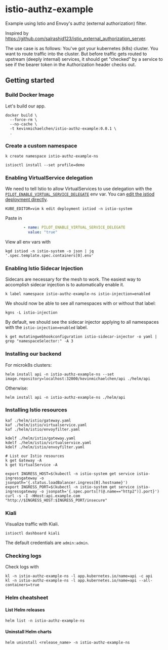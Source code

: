 # istio-authz-example
Example using Istio and Envoy's authz (external authorization) filter.

Inspired by https://github.com/salrashid123/istio_external_authorization_server.

The use case is as follows:
You've got your kubernetes (k8s) cluster.
You want to route traffic into the cluster.
But before traffic gets routed to upstream (deeply internal) services,
it should get "checked" by a service to see if the bearer token in the 
Authorization header checks out.

## Getting started
### Build Docker Image
Let's build our app.

```
docker build \
  --force-rm \
  --no-cache \
  -t kevinmichaelchen/istio-authz-example:0.0.1 \
  .
```

### Create a custom namespace
```
k create namespace istio-authz-example-ns

istioctl install --set profile=demo
```

### Enabling VirtualService delegation
We need to tell Istio to allow VirtualServices to use delegation with the [`PILOT_ENABLE_VIRTUAL_SERVICE_DELEGATE`](https://istio.io/latest/docs/reference/commands/pilot-agent/#envvars) env var.
You can [edit the istiod deployment directly](https://discuss.istio.io/t/try-to-create-a-delegate-virtual-service-but-got-error-configuration-invalid-virtual-service-must-have-at-least-one-host/7133/4).
```
KUBE_EDITOR=vim k edit deployment istiod -n istio-system
```
Paste in
```yaml
        - name: PILOT_ENABLE_VIRTUAL_SERVICE_DELEGATE
          value: "true"
```
View all env vars with
```
kgd istiod -n istio-system -o json | jq '.spec.template.spec.containers[0].env'
```

### Enabling Istio Sidecar Injection
Sidecars are necessary for the mesh to work.
The easiest way to accomplish sidecar injection is to automatically enable it.
```
k label namespace istio-authz-example-ns istio-injection=enabled
```

We should now be able to see all namespaces with or without that label:
```
kgns -L istio-injection
```

By default, we should see the sidecar injector applying to all namespaces with the `istio-injection=enabled` label.
```
k get mutatingwebhookconfiguration istio-sidecar-injector -o yaml | grep "namespaceSelector:" -A 3
```

### Installing our backend
For microk8s clusters:
```
helm install api -n istio-authz-example-ns --set image.repository=localhost:32000/kevinmichaelchen/api ./helm/api
```

Otherwise:
```
helm install api -n istio-authz-example-ns ./helm/api
```

### Installing Istio resources
```
kaf ./helm/istio/gateway.yaml
kaf ./helm/istio/virtualservice.yaml
kaf ./helm/istio/envoyfilter.yaml

kdelf ./helm/istio/gateway.yaml
kdelf ./helm/istio/virtualservice.yaml
kdelf ./helm/istio/envoyfilter.yaml

# List our Istio resources
k get Gateway -A
k get VirtualService -A

export INGRESS_HOST=$(kubectl -n istio-system get service istio-ingressgateway -o jsonpath='{.status.loadBalancer.ingress[0].hostname}')
export INGRESS_PORT=$(kubectl -n istio-system get service istio-ingressgateway -o jsonpath='{.spec.ports[?(@.name=="http2")].port}')
curl -s -I -HHost:api.example.com "http://$INGRESS_HOST:$INGRESS_PORT/insecure"
```

### Kiali
Visualize traffic with Kiali.
```
istioctl dashboard kiali
```
The default credentials are `admin:admin`.

### Checking logs
Check logs with
```
kl -n istio-authz-example-ns -l app.kubernetes.io/name=api -c api
kl -n istio-authz-example-ns -l app.kubernetes.io/name=api --all-containers=true
```

### Helm cheatsheet
#### List Helm releases
```
helm list -n istio-authz-example-ns
```

#### Uninstall Helm charts
```
helm uninstall <release_name> -n istio-authz-example-ns
```